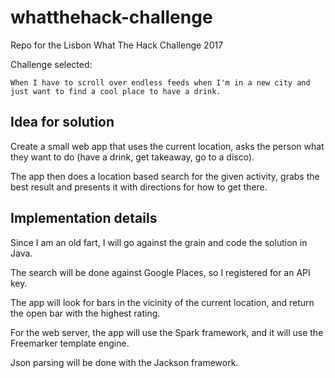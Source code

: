 # whatthehack-challenge

Repo for the Lisbon What The Hack Challenge 2017

Challenge selected:

`When I have to scroll over endless feeds when I'm in a new city
and just want to find a cool place to have a drink.`

## Idea for solution

Create a small web app that uses the current location, asks the person what 
they want to do (have a drink, get takeaway, go to a disco).

The app then does a location based search for the given activity, grabs the 
best result and presents it with directions for how to get there.

## Implementation details

Since I am an old fart, I will go against the grain and code the solution in Java.

The search will be done against Google Places, so I registered for an API key.

The app will look for bars in the vicinity of the current location, and return the open bar with the highest rating.

For the web server, the app will use the Spark framework, and it will use the Freemarker template engine.

Json parsing will be done with the Jackson framework.
